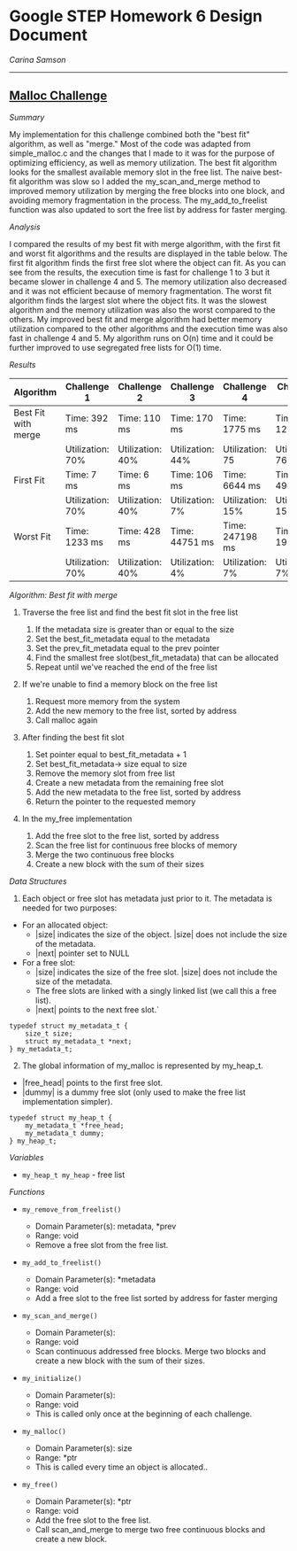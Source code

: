 # Google STEP Homework 6 Design Document
*Carina Samson*

-------
<u>**Malloc Challenge**</u>
-------
*Summary*

My implementation for this challenge combined both the "best fit" algorithm, as well as "merge." Most of the code was adapted from simple_malloc.c and the changes that I made to it was for the purpose of optimizing efficiency, as well as memory utilization. The best fit algorithm looks for the smallest available memory slot in the free list. The naive best-fit algorithm was slow so I added the my_scan_and_merge method to improved memory utilization by merging the free blocks into one block, and avoiding memory fragmentation in the process. The my_add_to_freelist function was also updated to sort the free list by address for faster merging. 

*Analysis*

I compared the results of my best fit with merge algorithm, with the first fit and worst fit algorithms and the results are displayed in the table below. The first fit algorithm finds the first free slot where the object can fit. As you can see from the results, the execution time is fast for challenge 1 to 3 but it became slower in challenge 4 and 5. The memory utilization also decreased and it was not efficient because of memory fragmentation. The worst fit algorithm finds the largest slot where the object fits. It was the slowest algorithm and the memory utilization was also the worst compared to the others. My improved best fit and merge algorithm had better memory utilization compared to the other algorithms and the execution time was also fast in challenge 4 and 5. My algorithm runs on O(n) time and it could be further improved to use segregated free lists for O(1) time.


*Results*

| Algorithm          | Challenge 1      | Challenge 2      | Challenge 3      |Challenge 4      |Challenge 5      |
| -------------------| ---------------- | ---------------- | ---------------- |---------------- |---------------- |
| Best Fit with merge| Time: 392 ms     | Time: 110 ms     | Time: 170 ms     | Time: 1775 ms   | Time: 1253 ms   |
|                    | Utilization: 70% | Utilization: 40% | Utilization: 44% | Utilization: 75 | Utilization: 76%|
| First Fit          | Time: 7 ms       | Time: 6 ms       | Time: 106 ms     | Time: 6644 ms   | Time: 4961 ms   |
|                    | Utilization: 70% | Utilization: 40% | Utilization: 7%  | Utilization: 15%| Utilization: 15%|
| Worst Fit          | Time: 1233 ms    | Time: 428 ms     | Time: 44751 ms   | Time: 247198 ms | Time: 197912ms  |
|                    | Utilization: 70% | Utilization: 40% | Utilization: 4%  | Utilization: 7% | Utilization: 7% |




*Algorithm: Best fit with merge*

1. Traverse the free list and find the best fit slot in the free list
    1. If the metadata size is greater than or equal to the size
    2. Set the best_fit_metadata equal to the metadata
    3. Set the prev_fit_metadata equal to the prev pointer
    4. Find the smallest free slot(best_fit_metadata) that can be allocated
    5. Repeat until  we've reached the end of the free list

2. If we're unable to find a memory block on the free list
    1. Request more memory from the system
    2. Add the new memory to the free list, sorted by address
    3. Call malloc again

4. After finding the best fit slot
    1. Set pointer equal to best_fit_metadata + 1
    2. Set best_fit_metadata-> size equal to size
    3. Remove the memory slot from free list
    4. Create a new metadata from the remaining free slot
    5. Add the new metadata to the free list, sorted by address
    6. Return the pointer to the requested memory

5.  In the my_free implementation
    1. Add the free slot to the free list, sorted by address
    2. Scan the free list for continuous free blocks of memory
    3. Merge the two continuous free blocks
    4. Create a new block with the sum of their sizes


*Data Structures*

1. Each object or free slot has metadata just prior to it. The metadata is needed for two purposes:
- For an allocated object:
    - |size| indicates the size of the object. |size| does not include the size of the metadata.
    - |next| pointer set to NULL
- For a free slot:
    - |size| indicates the size of the free slot. |size| does not include the size of the metadata.
    - The free slots are linked with a singly linked list (we call this a free list).
    - |next| points to the next free slot.`

```
typedef struct my_metadata_t {
    size_t size;
    struct my_metadata_t *next;
} my_metadata_t;

```

2. The global information of my_malloc is represented by my_heap_t.
- |free_head| points to the first free slot.
- |dummy| is a dummy free slot (only used to make the free list implementation simpler).

```
typedef struct my_heap_t {
    my_metadata_t *free_head;
    my_metadata_t dummy;
} my_heap_t;
```


*Variables*

- `my_heap_t my_heap` - free list

*Functions*

- `my_remove_from_freelist()`
    - Domain Parameter(s):  metadata, *prev
    - Range: void
    - Remove a free slot from the free list.

- `my_add_to_freelist()`
    - Domain Parameter(s): *metadata
    - Range: void
    - Add a free slot to the free list sorted by address for faster merging

- `my_scan_and_merge()`
    - Domain Parameter(s):
    - Range: void
    - Scan continuous addressed free blocks. Merge two blocks and create a new block with the sum of their sizes.

- `my_initialize()`
    - Domain Parameter(s):
    - Range: void
    - This is called only once at the beginning of each challenge.

- `my_malloc()`
    - Domain Parameter(s): size
    - Range: *ptr
    - This is called every time an object is allocated..

- `my_free()`
    - Domain Parameter(s): *ptr
    - Range: void
    - Add the free slot to the free list.
    - Call scan_and_merge to merge two free continuous blocks and create a new block.
